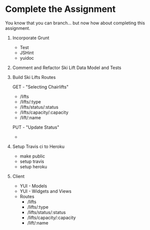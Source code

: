 Complete the Assignment
=======================
You know that you can branch... but now how about completing this assignment.

1. Incorporate Grunt
    - Test
    - JSHint
    - yuidoc
    
2. Comment and Refactor Ski Lift Data Model and Tests
    
3. Build Ski Lifts Routes

    GET - "Selecting Chairlifts"
    
    * /lifts
    * /lifts/:type
    * /lifts/status/:status
    * /lifts/capacity/:capacity
    * /lift/:name
    
    PUT - "Update Status"
    
    * 
    
4. Setup Travis ci to Heroku
    * make public
    * setup travis
    * setup heroku
    
5. Client

    * YUI - Models
    * YUI - Widgets and Views
    * Routes
        * /lifts
        * /lifts/:type
        * /lifts/status/:status
        * /lifts/capacity/:capacity
        * /lift/:name       

